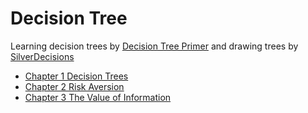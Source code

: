 # Decision Tree

Learning decision trees by [Decision Tree Primer](http://www.public.asu.edu/~kirkwood/DAStuff/decisiontrees/index.html) and drawing trees by [SilverDecisions](http://silverdecisions.pl/)

- [Chapter 1 Decision Trees](decision_tree_primer/Chapter1_Decision_Trees)
- [Chapter 2 Risk Aversion](decision_tree_primer/Chapter2_Risk_Aversion)
- [Chapter 3 The Value of Information](decision_tree_primer/Chapter3_The_Value_of_Information)